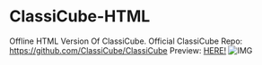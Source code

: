 # ClassiCube-HTML
Offline HTML Version Of ClassiCube.
Official ClassiCube Repo: https://github.com/ClassiCube/ClassiCube
Preview: [HERE!](https://al3x77777.github.io/ClassiCube-HTML)
![IMG](https://github.com/Al3x77777/ClassiCube-HTML/assets/112645002/91ef029b-66bf-46a7-b616-fa0eccf819a6)
